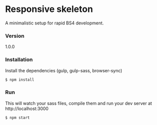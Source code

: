 # Responsive skeleton

A minimalistic setup for rapid BS4 development.

### Version
1.0.0

### Installation

Install the dependencies (gulp, gulp-sass, browser-sync)

```sh
$ npm install
```

### Run

This will watch your sass files, compile them and run your dev server at http://localhost:3000

```sh
$ npm start
```